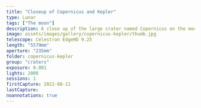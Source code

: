 ```yaml
---
title: "Closeup of Copernicus and Kepler"
type: Lunar
tags: ["The moon"]
description: A close up of the large crater named Copernicus on the moon, with smaller but prominent Kepler to the side.
image: assets/images/gallery/copernicus-kepler/thumb.jpg
telescope: Celestron EdgeHD 9.25
length: "5579mm"
aperture: "235mm"
folder: copernicus-kepler
group: "craters"
exposure: 0.001
lights: 2000
sessions: 1
firstCapture: 2022-08-11 
lastCapture:
noannotations: true
---
```

